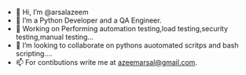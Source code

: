 - 👋 Hi, I’m @arsalazeem
- 👀 I’m a Python Developer and a QA Engineer.
- 🌱 Working on Performing automation testing,load testing,security testing,manual testing...
- 💞️ I’m looking to collaborate on pythons auotomated scritps and bash scripting....
- 📫 For contibutions write me at azeemarsal@gmail.com.

<!---
arsalazeem/arsalazeem is a ✨ special ✨ repository because its `README.md` (this file) appears on your GitHub profile.
You can click the Preview link to take a look at your changes.
--->
